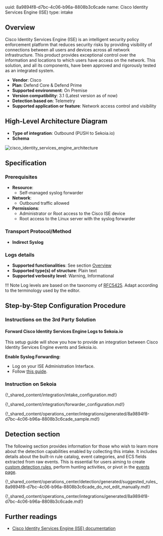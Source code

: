 uuid: 8a9894f8-d7bc-4c06-b96a-8808b3c6cade
name: Cisco Identity Services Engine (ISE)
type: intake

## Overview

Cisco Identity Services Engine (ISE) is an intelligent security policy enforcement platform that reduces security risks by providing visibility of connections between all users and devices across all network infrastructure. This product provides exceptional control over the information and locations to which users have access on the network. This solution, and all its components, have been approved and rigorously tested as an integrated system.

- **Vendor**: Cisco
- **Plan**: Defend Core & Defend Prime
- **Supported environment**: On Premise
- **Version compatibility**: 3.1 (Latest version as of now)
- **Detection based on**: Telemetry
- **Supported application or feature**: Network access control and visibility

## High-Level Architecture Diagram

- **Type of integration**: Outbound (PUSH to Sekoia.io)
- **Schema**

![cisco_identity_services_engine_architecture](/assets/integration/cisco_ise_architecture.png)

## Specification

### Prerequisites

- **Resource**:
    - Self-managed syslog forwarder
- **Network**:
    - Outbound traffic allowed
- **Permissions**:
    - Administrator or Root access to the Cisco ISE device
    - Root access to the Linux server with the syslog forwarder

### Transport Protocol/Method

- **Indirect Syslog**

### Logs details

- **Supported functionalities**: See section [Overview](#overview)
- **Supported type(s) of structure**: Plain text
- **Supported verbosity level**: Warning, Informational

!!! Note
    Log levels are based on the taxonomy of [RFC5425](https://datatracker.ietf.org/doc/html/rfc5424). Adapt according to the terminology used by the editor.

## Step-by-Step Configuration Procedure

### Instructions on the 3rd Party Solution

#### Forward Cisco Identity Services Engine Logs to Sekoia.io

This setup guide will show you how to provide an integration between Cisco Identity Services Engine events and Sekoia.io.

**Enable Syslog Forwarding:**
- Log on your ISE Administration Interface.
- Follow [this guide](https://www.cisco.com/en/US/docs/security/ise/1.0/user_guide/ise10_logging.html#wp1053250).

### Instruction on Sekoia

{!_shared_content/integration/intake_configuration.md!}

{!_shared_content/integration/forwarder_configuration.md!}

{!_shared_content/operations_center/integrations/generated/8a9894f8-d7bc-4c06-b96a-8808b3c6cade_sample.md!}

## Detection section

The following section provides information for those who wish to learn more about the detection capabilities enabled by collecting this intake. It includes details about the built-in rule catalog, event categories, and ECS fields extracted from raw events. This is essential for users aiming to create [custom detection rules](/docs/xdr/features/detect/sigma.md), perform hunting activities, or pivot in the [events page](/docs/xdr/features/investigate/events.md).

{!_shared_content/operations_center/detection/generated/suggested_rules_8a9894f8-d7bc-4c06-b96a-8808b3c6cade_do_not_edit_manually.md!}

{!_shared_content/operations_center/integrations/generated/8a9894f8-d7bc-4c06-b96a-8808b3c6cade.md!}

## Further readings

- [Cisco Identity Services Engine (ISE) documentation](https://www.cisco.com/c/en/us/support/security/identity-services-engine/series.html#~tab-documents)